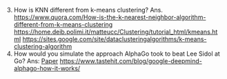 3. How is KNN different from k-means clustering?
Ans. 
https://www.quora.com/How-is-the-k-nearest-neighbor-algorithm-different-from-k-means-clustering
https://home.deib.polimi.it/matteucc/Clustering/tutorial_html/kmeans.html
https://sites.google.com/site/dataclusteringalgorithms/k-means-clustering-algorithm
41. How would you simulate the approach AlphaGo took to beat Lee Sidol at Go?
Ans: 
[Paper](https://www.nature.com/articles/nature16961)
https://www.tastehit.com/blog/google-deepmind-alphago-how-it-works/

 


